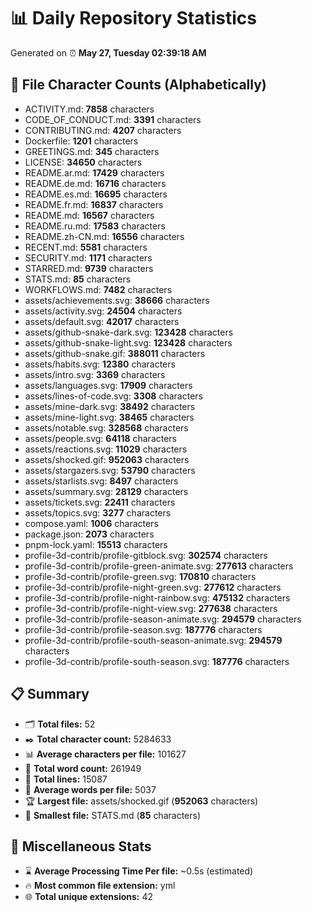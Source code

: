 # 📊 Daily Repository Statistics
Generated on ⏰ **May 27, Tuesday 02:39:18 AM**

## 📂 File Character Counts (Alphabetically)
- ACTIVITY.md: **7858** characters
- CODE_OF_CONDUCT.md: **3391** characters
- CONTRIBUTING.md: **4207** characters
- Dockerfile: **1201** characters
- GREETINGS.md: **345** characters
- LICENSE: **34650** characters
- README.ar.md: **17429** characters
- README.de.md: **16716** characters
- README.es.md: **16695** characters
- README.fr.md: **16837** characters
- README.md: **16567** characters
- README.ru.md: **17583** characters
- README.zh-CN.md: **16556** characters
- RECENT.md: **5581** characters
- SECURITY.md: **1171** characters
- STARRED.md: **9739** characters
- STATS.md: **85** characters
- WORKFLOWS.md: **7482** characters
- assets/achievements.svg: **38666** characters
- assets/activity.svg: **24504** characters
- assets/default.svg: **42017** characters
- assets/github-snake-dark.svg: **123428** characters
- assets/github-snake-light.svg: **123428** characters
- assets/github-snake.gif: **388011** characters
- assets/habits.svg: **12380** characters
- assets/intro.svg: **3369** characters
- assets/languages.svg: **17909** characters
- assets/lines-of-code.svg: **3308** characters
- assets/mine-dark.svg: **38492** characters
- assets/mine-light.svg: **38465** characters
- assets/notable.svg: **328568** characters
- assets/people.svg: **64118** characters
- assets/reactions.svg: **11029** characters
- assets/shocked.gif: **952063** characters
- assets/stargazers.svg: **53790** characters
- assets/starlists.svg: **8497** characters
- assets/summary.svg: **28129** characters
- assets/tickets.svg: **22411** characters
- assets/topics.svg: **3277** characters
- compose.yaml: **1006** characters
- package.json: **2073** characters
- pnpm-lock.yaml: **15513** characters
- profile-3d-contrib/profile-gitblock.svg: **302574** characters
- profile-3d-contrib/profile-green-animate.svg: **277613** characters
- profile-3d-contrib/profile-green.svg: **170810** characters
- profile-3d-contrib/profile-night-green.svg: **277612** characters
- profile-3d-contrib/profile-night-rainbow.svg: **475132** characters
- profile-3d-contrib/profile-night-view.svg: **277638** characters
- profile-3d-contrib/profile-season-animate.svg: **294579** characters
- profile-3d-contrib/profile-season.svg: **187776** characters
- profile-3d-contrib/profile-south-season-animate.svg: **294579** characters
- profile-3d-contrib/profile-south-season.svg: **187776** characters

## 📋 Summary
- 🗂️ **Total files:** 52
- ✒️ **Total character count:** 5284633
- 📊 **Average characters per file:** 101627
- 📝 **Total word count:** 261949
- 🧾 **Total lines:** 15087
- 📐 **Average words per file:** 5037
- 🏆 **Largest file:** assets/shocked.gif (**952063** characters)
- 🥉 **Smallest file:** STATS.md (**85** characters)

## 🌟 Miscellaneous Stats
- ⌛ **Average Processing Time Per file:** ~0.5s (estimated)
- 🔥 **Most common file extension:** yml
- 🌐 **Total unique extensions:** 42
